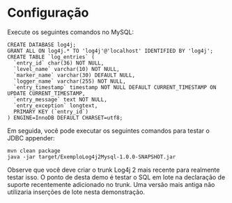 Configuração
======

Execute os seguintes comandos no MySQL:

    CREATE DATABASE log4j;
    GRANT ALL ON log4j.* TO 'log4j'@'localhost' IDENTIFIED BY 'log4j';
    CREATE TABLE `log_entries` (
      `entry_id` char(36) NOT NULL,
      `level_name` varchar(10) NOT NULL,
      `marker_name` varchar(30) DEFAULT NULL,
      `logger_name` varchar(255) NOT NULL,
      `entry_timestamp` timestamp NOT NULL DEFAULT CURRENT_TIMESTAMP ON UPDATE CURRENT_TIMESTAMP,
      `entry_message` text NOT NULL,
      `entry_exception` longtext,
      PRIMARY KEY (`entry_id`)
    ) ENGINE=InnoDB DEFAULT CHARSET=utf8;

Em seguida, você pode executar os seguintes comandos para testar o JDBC appender:

    mvn clean package
    java -jar target/ExemploLog4j2Mysql-1.0.0-SNAPSHOT.jar

Observe que você deve criar o trunk Log4j 2 mais recente para realmente testar isso. O
ponto de desta demo é testar o SQL em lote na declaração de suporte recentemente adicionado
no trunk. Uma versão mais antiga não utilizaria inserções de lote nesta demonstração.
